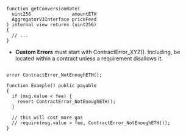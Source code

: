 ```solidity
function getConversionRate(
  uint256               amountETH
  AggregatorV3Interface priceFeed
) internal view returns (uint256)
{
  // ...
}
```

- **Custom Errors** must start with ContractError_XYZ(). Including, be located within a contract unless a requirement disallows it.

```solidity

error ContractError_NotEnoughETH();

function Example() public payable
{
  if (msg.value < fee) {
    revert ContractError_NotEnoughETH();
  }
  
  // this will cost more gas
  // require(msg.value > fee, ContractError_NotEnoughETH());
}

```
